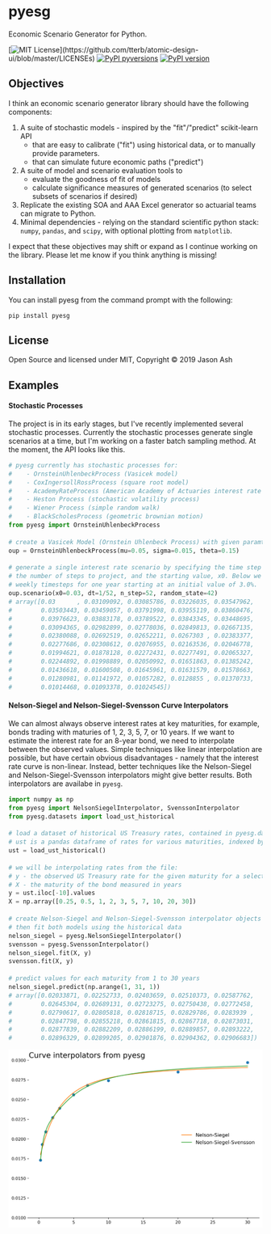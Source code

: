 # pyesg
Economic Scenario Generator for Python.

[![MIT License](https://img.shields.io/apm/l/atomic-design-ui.svg?)](https://github.com/tterb/atomic-design-ui/blob/master/LICENSEs)
[![PyPI pyversions](https://img.shields.io/pypi/pyversions/pyesg.svg)](https://pypi.python.org/pypi/pyesg/)
[![PyPI version](https://badge.fury.io/py/pyesg.svg)](https://badge.fury.io/py/pyesg)

## Objectives
I think an economic scenario generator library should have the following components:

1. A suite of stochastic models - inspired by the "fit"/"predict" scikit-learn API
    - that are easy to calibrate ("fit") using historical data, or to manually provide parameters.
    - that can simulate future economic paths ("predict")
2. A suite of model and scenario evaluation tools to
    - evaluate the goodness of fit of models
    - calculate significance measures of generated scenarios (to select subsets of scenarios if desired)
3. Replicate the existing SOA and AAA Excel generator so actuarial teams can migrate to Python.
4. Minimal dependencies - relying on the standard scientific python stack: `numpy`, `pandas`, and `scipy`, with optional plotting from `matplotlib`.

I expect that these objectives may shift or expand as I continue working on the library. Please let me know if you think anything is missing!

## Installation
You can install pyesg from the command prompt with the following:

```
pip install pyesg
```

## License
Open Source and licensed under MIT, Copyright &copy; 2019 Jason Ash

## Examples

#### Stochastic Processes
The project is in its early stages, but I've recently implemented several stochastic processes. Currently the stochastic processes generate single scenarios at a time, but I'm working on a faster batch sampling method. At the moment, the API looks like this.

```python
# pyesg currently has stochastic processes for:
#    - OrnsteinUhlenbeckProcess (Vasicek model)
#    - CoxIngersollRossProcess (square root model)
#    - AcademyRateProcess (American Academy of Actuaries interest rate model)
#    - Heston Process (stochastic volatility process)
#    - Wiener Process (simple random walk)
#    - BlackScholesProcess (geometric brownian motion)
from pyesg import OrnsteinUhlenbeckProcess

# create a Vasicek Model (Ornstein Uhlenbeck Process) with given paramters
oup = OrnsteinUhlenbeckProcess(mu=0.05, sigma=0.015, theta=0.15)

# generate a single interest rate scenario by specifying the time step (steps/yr),
# the number of steps to project, and the starting value, x0. Below we simulate
# weekly timesteps for one year starting at an initial value of 3.0%.
oup.scenario(x0=0.03, dt=1/52, n_step=52, random_state=42)
# array([0.03      , 0.03109092, 0.03085786, 0.03226035, 0.03547962,
#        0.03503443, 0.03459057, 0.03791998, 0.03955119, 0.03860476,
#        0.03976623, 0.03883178, 0.03789522, 0.03843345, 0.03448695,
#        0.03094365, 0.02982899, 0.02778036, 0.02849813, 0.02667135,
#        0.02380088, 0.02692519, 0.02652211, 0.0267303 , 0.02383377,
#        0.02277686, 0.02308612, 0.02076955, 0.02163536, 0.02046778,
#        0.01994621, 0.01878128, 0.02272431, 0.02277491, 0.02065327,
#        0.02244892, 0.01998889, 0.02050992, 0.01651863, 0.01385242,
#        0.01436618, 0.01600508, 0.01645961, 0.01631579, 0.01578663,
#        0.01280981, 0.01141972, 0.01057282, 0.0128855 , 0.01370733,
#        0.01014468, 0.01093378, 0.01024545])
```

#### Nelson-Siegel and Nelson-Siegel-Svensson Curve Interpolators
We can almost always observe interest rates at key maturities, for example, bonds trading with maturies of 1, 2, 3, 5, 7, or 10 years. If we want to estimate the interest rate for an 8-year bond, we need to interpolate between the observed values. Simple techniques like linear interpolation are possible, but have certain obvious disadvantages - namely that the interest rate curve is non-linear. Instead, better techniques like the Nelson-Siegel and Nelson-Siegel-Svensson interpolators might give better results. Both interpolators are availabe in `pyesg`.

```python
import numpy as np
from pyesg import NelsonSiegelInterpolator, SvenssonInterpolator
from pyesg.datasets import load_ust_historical

# load a dataset of historical US Treasury rates, contained in pyesg.datasets
# ust is a pandas dataframe of rates for various maturities, indexed by year and month
ust = load_ust_historical()

# we will be interpolating rates from the file:
# y - the observed US Treasury rate for the given maturity for a select observation date
# X - the maturity of the bond measured in years
y = ust.iloc[-10].values
X = np.array([0.25, 0.5, 1, 2, 3, 5, 7, 10, 20, 30])

# create Nelson-Siegel and Nelson-Siegel-Svensson interpolator objects
# then fit both models using the historical data
nelson_siegel = pyesg.NelsonSiegelInterpolator()
svensson = pyesg.SvenssonInterpolator()
nelson_siegel.fit(X, y)
svensson.fit(X, y)

# predict values for each maturity from 1 to 30 years
nelson_siegel.predict(np.arange(1, 31, 1))
# array([0.02033871, 0.02252733, 0.02403659, 0.02510373, 0.02587762,
#        0.02645304, 0.02689131, 0.02723275, 0.02750438, 0.02772458,
#        0.02790617, 0.02805818, 0.02818715, 0.02829786, 0.0283939 ,
#        0.02847798, 0.02855218, 0.02861815, 0.02867718, 0.02873031,
#        0.02877839, 0.02882209, 0.02886199, 0.02889857, 0.02893222,
#        0.02896329, 0.02899205, 0.02901876, 0.02904362, 0.02906683])
```

<img src="docs/images/NelsonSiegel.png" width="600">

